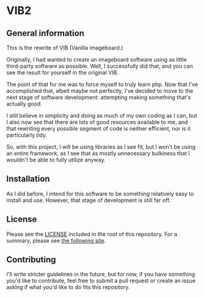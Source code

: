 # VIB2

## General information
This is the rewrite of VIB (Vanilla imageboard.)

Originally, I had wanted to create an imageboard software using as little third-party software as possible. Well, I successfully did that, and you can see the result for yourself in the original VIB. 

The point of that for me was to force myself to truly learn php. Now that I've accomplished that, albeit maybe not perfectly, I've decided to move to the next stage of software development: attempting making something that's actually good.

I still believe in simplicity and doing as much of my own coding as I can, but I also now see that there are lots of good resources available to me, and that rewriting every possible segment of code is neither efficient, nor is it particularly tidy.

So, with this project, I will be using libraries as I see fit, but I won't be using an entire framework, as I see that as mostly unnecessary bulkiness that I wouldn't be able to fully utilize anyway.

## Installation
As I did before, I intend for this software to be something relatively easy to install and use. However, that stage of development is still far off.

## License 
Please see the [LICENSE](https://github.com/4tran/VIB2/blob/master/LICENSE) included in the root of this repository. For a summary, please see [the following site](http://choosealicense.com/licenses/agpl-3.0/).

## Contributing
I'll write stricter guidelines in the future, but for now, if you have something you'd like to contribute, feel free to submit a pull request or create an issue asking if what you'd like to do fits this repository.
